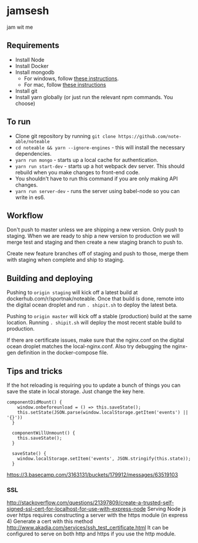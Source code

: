 # jamsesh
jam wit me

## Requirements
* Install Node
* Install Docker
* Install mongodb
  * For windows, follow [these instructions](https://docs.mongodb.com/manual/tutorial/install-mongodb-on-windows/).
  * For mac, follow [these instructions](https://docs.mongodb.com/manual/tutorial/install-mongodb-on-os-x/)
* Install git
* Install yarn globally (or just run the relevant npm commands. You choose)

## To run
* Clone git repository by running `git clone https://github.com/note-able/noteable`
* `cd noteable && yarn --ignore-engines` - this will install the necessary dependencies.
* `yarn run mongo` - starts up a local cache for authentication.
* `yarn run start-dev` - starts up a hot webpack dev server. This should rebuild when you make changes to front-end code.
 * You shouldn't have to run this command if you are only making API changes.
* `yarn run server-dev` - runs the server using babel-node so you can write in es6. 

## Workflow
Don't push to master unless we are shipping a new version. Only push to staging. When we are ready to ship a new version to production we will merge test and staging and then create a new staging branch to push to.

Create new feature branches off of staging and push to those, merge them with staging when complete and ship to staging.

## Building and deploying
Pushing to `origin staging` will kick off a latest build at dockerhub.com/r/sportnak/noteable. Once that build is done, remote into the digital ocean droplet and run `. shipit.sh` to deploy the latest beta.

Pushing to `origin master` will kick off a stable (production) build at the same location. Running `. shipit.sh` will deploy the most recent stable build to production.

If there are certificate issues, make sure that the nginx.conf on the digital ocean droplet matches the local-nginx.conf. Also try debugging the nginx-gen definition in the docker-compose file.

## Tips and tricks
If the hot reloading is requiring you to update a bunch of things you can save the state in local storage. Just change the key here.

```
componentDidMount() {
    window.onbeforeunload = () => this.saveState();
    this.setState(JSON.parse(window.localStorage.getItem('events') || '{}'))
  }

  componentWillUnmount() {
    this.saveState();
  }

  saveState() {
    window.localStorage.setItem('events', JSON.stringify(this.state));
  }
```

https://3.basecamp.com/3163131/buckets/179912/messages/63519103

### SSL

http://stackoverflow.com/questions/21397809/create-a-trusted-self-signed-ssl-cert-for-localhost-for-use-with-express-node
Serving Node js over https requires constructing a server with the https module (in express 4)
Generate a cert with this method http://www.akadia.com/services/ssh_test_certificate.html
It can be configured to serve on both http and https if you use the http module.
